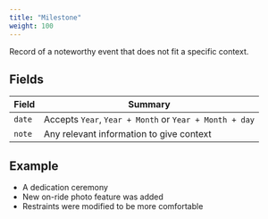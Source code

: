 ```yaml
---
title: "Milestone"
weight: 100
---
```


Record of a noteworthy event that does not fit a specific context.

## Fields

| Field         | Summary                     		    |
| ------------- | ------------------------------------- |
| `date`   | Accepts `Year`, `Year + Month` or `Year + Month + day`        			        |
| `note`  	| Any relevant information to give context    |


## Example

* A dedication ceremony
* New on-ride photo feature was added
* Restraints were modified to be more comfortable